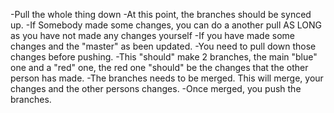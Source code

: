 
-Pull the whole thing down
-At this point, the branches should be synced up.
-If Somebody made some changes, you can do a another pull AS LONG as you have not made any changes yourself
-If you have made some changes and the "master" as been updated.
-You need to pull down those changes before pushing.
-This "should" make 2 branches, the main "blue" one and a "red" one, the red one "should" be the changes that the other person has made.
-The branches needs to be merged. This will merge, your changes and the other persons changes.
-Once merged, you push the branches.